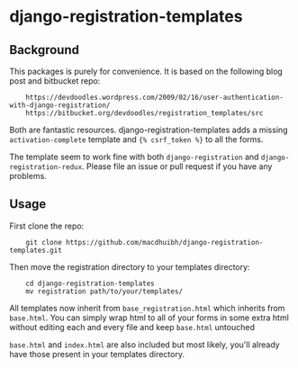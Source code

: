 # django-registration-templates

## Background

This packages is purely for convenience. It is based on the following blog post and bitbucket repo:

		https://devdoodles.wordpress.com/2009/02/16/user-authentication-with-django-registration/
		https://bitbucket.org/devdoodles/registration_templates/src

Both are fantastic resources. django-registration-templates adds a missing `activation-complete` template and `{% csrf_token %}` to all the forms.

The template seem to work fine with both `django-registration` and `django-registration-redux`.  Please file an issue or pull request if you have any problems.

## Usage

First clone the repo:

		git clone https://github.com/macdhuibh/django-registration-templates.git

Then move the registration directory to your templates directory:

		cd django-registration-templates
		mv registration path/to/your/templates/
        
All templates now inherit from `base_registration.html` which inherits from `base.html`. You can simply wrap html to all of your forms in some extra html without editing each and every file and keep `base.html` untouched

`base.html` and `index.html` are also included but most likely, you'll already have those present in your templates directory.
